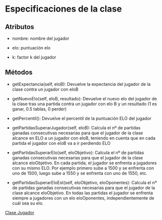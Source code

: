 # Especificaciones de la clase

## Atributos

 - nombre: nombre del jugador

 - elo: puntuación elo

 - k: factor k del jugador

## Métodos

 - getExpectancia(self, eloB): Devuelve la expectancia del jugador de la clase contra un jugador con eloB
 
 - getNuevoElo(self, eloB, resultado): Devuelve el nuevo elo del jugador de la clase tras una partida contra un jugador con elo B y un resultado (1 es ganar, 0.5 tablas, 0 perder)

 - getPercentil(): Devuelve el percentil de la puntuación ELO del jugador

 - getPartidasSuperarJugador(self, eloB): Calcula el nº de partidas ganadas consecutivas necesarias para que el jugador de la clase alcance en ELO a un jugador con eloB, teniendo en cuenta que en cada partida el jugador con eloB va a ir perdiendo ELO

 - getPartidasSuperarElo(self, eloObjetivo): Calcula el nº de partidas ganadas consecutivas necesarias para que el jugador de la clase alcance eloObjetivo. En cada partida, el jugador se enfrenta a jugadores con su mismo ELO. Por ejemplo primero sube a 1500 y se enfrenta con uno de 1500, luego sube a 1550 y se enfrenta con uno de 1550, etc.

 - getPartidasSuperarEloEst(self, eloObjetivo, eloOponentes): Calcula el nº de partidas ganadas consecutivas necesarias para que el jugador de la clase alcance eloObjetivo. En todas las partidas el jugador se enfrenta siempre a jugadores con un elo eloOponentes, independientemente de cuál sea su elo.

[Clase Jugador](https://github.com/davidluque1/ProyectoIV/blob/master/flask/Jugador.py)
